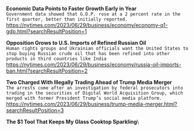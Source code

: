 **Economic Data Points to Faster Growth Early in Year**\
`Government data showed that G.D.P. rose at a 2 percent rate in the first quarter, better than initially reported.`\
https://nytimes.com/2023/06/29/business/economy/economy-q1-gdp.html?searchResultPosition=1

**Opposition Grows to U.S. Imports of Refined Russian Oil**\
`Human rights groups and Ukrainian officials want the United States to stop buying Russian crude oil that has been refined into other products in third countries like India`\
https://nytimes.com/2023/06/29/business/economy/russia-oil-imports-ban.html?searchResultPosition=2

**Two Charged With Illegally Trading Ahead of Trump Media Merger**\
`The arrests come after an investigation by federal prosecutors into trading in the securities of Digital World Acquisition Group, which merged with former President Trump’s social media platform.`\
https://nytimes.com/2023/06/29/business/trump-media-merger.html?searchResultPosition=3

**The $1 Tool That Keeps My Glass Cooktop Sparkling**\
